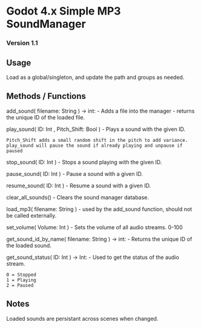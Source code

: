 # Godot 4.x Simple MP3 SoundManager
### Version 1.1

## Usage

Load as a global/singleton, and update the path and groups as needed.

## Methods / Functions

add_sound( filename: String ) -> int: - Adds a file into the manager - returns the unique ID of the loaded file.

play_sound( ID: Int , Pitch_Shift: Bool ) - Plays a sound with the given ID.
  
    Pitch_Shift adds a small random shift in the pitch to add variance.
    play_sound will pause the sound if already playing and unpause if paused

stop_sound( ID: Int ) - Stops a sound playing with the given ID.

pause_sound( ID: Int ) - Pause a sound with a given ID.

resume_sound( ID: Int ) - Resume a sound with a given ID.

clear_all_sounds() - Clears the sound manager database.

load_mp3( filename: String ) - used by the add_sound function, should not be called externally.

set_volume( Volume: Int ) - Sets the volume of all audio streams. 0-100

get_sound_id_by_name( filename: String ) -> int: - Returns the unique ID of the loaded sound.

get_sound_status( ID: Int ) -> Int: - Used to get the status of the audio stream.

    0 = Stopped
    1 = Playing
    2 = Paused


## Notes

Loaded sounds are persistant across scenes when changed.
